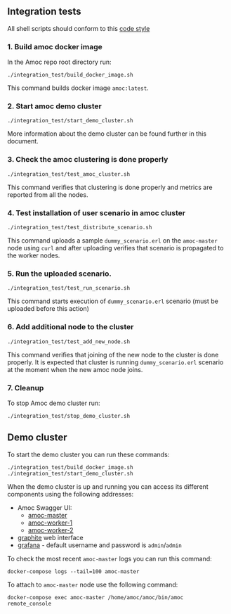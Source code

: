 ## Integration tests

All shell scripts should conform to this
[code style](https://google.github.io/styleguide/shellguide.html)

### 1. Build amoc docker image

In the Amoc repo root directory run:

`./integration_test/build_docker_image.sh`

This command builds docker image `amoc:latest`.

### 2. Start amoc demo cluster

`./integration_test/start_demo_cluster.sh`

More information about the demo cluster can be found further in this document.

### 3. Check the amoc clustering is done properly

`./integration_test/test_amoc_cluster.sh`

This command verifies that clustering is done properly and metrics are reported
from all the nodes.

### 4. Test installation of user scenario in amoc cluster

`./integration_test/test_distribute_scenario.sh`
 
This command uploads a sample `dummy_scenario.erl` on the `amoc-master` node
using `curl` and after uploading verifies that scenario is propagated to the
worker nodes.

### 5. Run the uploaded scenario.

`./integration_test/test_run_scenario.sh`

This command starts execution of `dummy_scenario.erl` scenario (must be uploaded
before this action)

### 6. Add additional node to the cluster

`./integration_test/test_add_new_node.sh`

This command verifies that joining of the new node to the cluster is done properly.
It is expected that cluster is running `dummy_scenario.erl` scenario at the moment
when the new amoc node joins.

### 7. Cleanup

To stop Amoc demo cluster run:

`./integration_test/stop_demo_cluster.sh`

## Demo cluster

To start the demo cluster you can run these commands:

```
./integration_test/build_docker_image.sh
./integration_test/start_demo_cluster.sh
```

When the demo cluster is up and running you can access its
different components using the following addresses:
 * Amoc Swagger UI:
    * [amoc-master](http://localhost:4000/api-docs/)
    * [amoc-worker-1](http://localhost:4001/api-docs/)
    * [amoc-worker-2](http://localhost:4002/api-docs/)
 * [graphite](http://localhost:8080/) web interface
 * [grafana](http://localhost:3000/) - default username and password is `admin`/`admin`

To check the most recent `amoc-master` logs you can run this command:

`docker-compose logs --tail=100 amoc-master`

To attach to `amoc-master` node use the following command:

`docker-compose exec amoc-master /home/amoc/amoc/bin/amoc remote_console`
